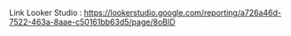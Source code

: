 Link Looker Studio : https://lookerstudio.google.com/reporting/a726a46d-7522-463a-8aae-c50161bb63d5/page/8oBID
